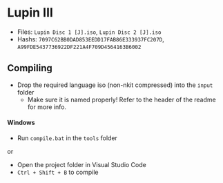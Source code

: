 # Lupin III
- Files: `Lupin Disc 1 [J].iso`, `Lupin Disc 2 [J].iso`
- Hashs: `7097C62BB0DAD853EEDD17FAB86E333937FC207D`, `A99FDE5437736922DF221A4F709D4564163B6002`


## Compiling
- Drop the required language iso (non-nkit compressed) into the `input` folder
    - Make sure it is named properly! Refer to the header of the readme for more info.
#### Windows
- Run `compile.bat` in the `tools` folder

or  

- Open the project folder in Visual Studio Code
- `Ctrl + Shift + B` to compile